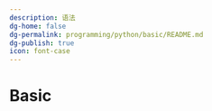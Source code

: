 ```yaml
---
description: 语法
dg-home: false
dg-permalink: programming/python/basic/README.md
dg-publish: true
icon: font-case
---
```


# Basic